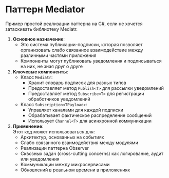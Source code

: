 # Паттерн Mediator

Пример простой реализации паттерна на C#, если не хочется затаскивать библиотеку Mediatr.

1. **Основное назначение**:
   - Это система публикации-подписки, которая позволяет организовать слабо связанное взаимодействие между различными частями приложения
   - Компоненты могут публиковать уведомления и подписываться на них, не зная друг о друге
2. **Ключевые компоненты**:
   - Класс `Mediatr`:
     - Хранит словарь подписок для разных типов
     - Предоставляет метод `Publish<T>` для рассылки уведомлений
     - Предоставляет метод `Subscribe<T>` для регистрации обработчиков уведомлений
   - Класс `Subscription<TPayload>`:
     - Управляет каналами для каждой подписки
     - Обрабатывает фактическое распределение сообщений
     - Использует `Channel<T>` для асинхронной коммуникации
3. **Применение**:  
   Этот код может использоваться для:
   - Архитектур, основанных на событиях
   - Слабо связанного взаимодействия между модулями
   - Реализации паттерна Observer
   - Сквозных задач (cross-cutting concerns) как логирование, аудит или уведомления
   - Коммуникации между микросервисами
   - Обновлений в реальном времени в приложениях
